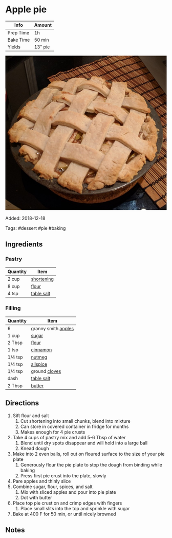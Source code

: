 # Apple pie

| Info      | Amount  |
| --------- | ------- |
| Prep Time | 1h      |
| Bake Time | 50 min  |
| Yields    | 13" pie |

![Apple pie](../_assets/apple-pie.jpg)

Added: 2018-12-18

Tags: #dessert #pie #baking

## Ingredients

### Pastry

| Quantity | Item                                        |
| -------- | ------------------------------------------- |
| 2 cup    | [shortening](../_ingredients/shortening.md) |
| 8 cup    | [flour](../_ingredients/flour.md)           |
| 4 tsp    | [table salt](../_ingredients/table-salt.md) |

### Filling

| Quantity | Item                                            |
| -------- | ----------------------------------------------- |
| 6        | granny smith [apples](../_ingredients/apple.md) |
| 1 cup    | [sugar](../_ingredients/sugar.md)               |
| 2 Tbsp   | [flour](../_ingredients/flour.md)               |
| 1 tsp    | [cinnamon](../_ingredients/cinnamon.md)         |
| 1/4 tsp  | [nutmeg](../_ingredients/nutmeg.md)             |
| 1/4 tsp  | [allspice](../_ingredients/allspice.md)         |
| 1/4 tsp  | ground [cloves](../_ingredients/cloves.md)      |
| dash     | [table salt](../_ingredients/table-salt.md)     |
| 2 Tbsp   | [butter](../_ingredients/butter.md)             |

## Directions

1. Sift flour and salt
    1. Cut shortening into small chunks, blend into mixture
    2. Can store in covered container in fridge for months
    3. Makes enough for 4 pie crusts
2. Take 4 cups of pastry mix and add 5-6 Tbsp of water
    1. Blend until dry spots disappear and will hold into a large ball
    2. Knead dough
3. Make into 2 even balls, roll out on floured surface to the size of your pie plate
     1. Generously flour the pie plate to stop the dough from binding while baking
     2. Press first pie crust into the plate, slowly
4. Pare apples and thinly slice
5. Combine sugar, flour, spices, and salt
    1. Mix with sliced apples and pour into pie plate
    2. Dot with butter
6. Place top pie crust on and crimp edges with fingers
    1. Place small slits into the top and sprinkle with sugar
7. Bake at 400 F for 50 min, or until nicely browned

## Notes

[^1]: Be sure to make pie crust first, so apple mixture doesn't become runny before you place it in the pie

[^2]: You can make a weave top instead of a pull top by slicing the top crust into strips, then weaving and crimping around the edges

[^3]: Takes around 1h prep time if starting from scratch, 10-20 min less if pastry mix is already made

[^4]: Don't butter pan, put flour around to make it non-stick
